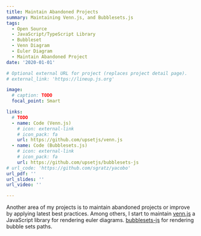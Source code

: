 ```yaml
---
title: Maintain Abandoned Projects
summary: Maintaining Venn.js, and Bubblesets.js
tags:
  - Open Source
  - JavaScript/TypeScript Library
  - Bubbleset
  - Venn Diagram
  - Euler Diagram
  - Maintain Abandoned Project
date: '2020-01-01'

# Optional external URL for project (replaces project detail page).
# external_link: 'https://lineup.js.org'

image:
  # caption: TODO
  focal_point: Smart

links:
  # TODO
  - name: Code (Venn.js)
    # icon: external-link
    # icon_pack: fa
    url: https://github.com/upsetjs/venn.js
  - name: Code (Bubblesets.js)
    # icon: external-link
    # icon_pack: fa
    url: https://github.com/upsetjs/bubblesets-js
# url_code: 'https://github.com/sgratz/yacobo'
url_pdf: ''
url_slides: ''
url_video: ''

---
```


Another area of my projects is to maintain abandoned projects or improve by applying latest best practices. Among others, I start to maintain [venn.js](https://github.com/upsetjs/venn.js) a JavaScript library for rendering euler diagrams. [bubblesets-js](https://github.com/upsetjs/bubblesets-js) for rendering bubble sets paths.

